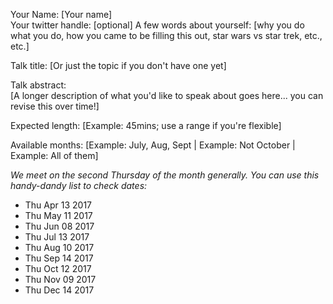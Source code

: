 Your Name: [Your name]  
Your twitter handle: [optional]
A few words about yourself: [why you do what you do, how you came to be filling this out, star wars vs star trek, etc., etc.]

Talk title: [Or just the topic if you don't have one yet]

Talk abstract:  
[A longer description of what you'd like to speak about goes here... you can revise this over time!]

Expected length: [Example: 45mins; use a range if you're flexible]

Available months: [Example: July, Aug, Sept | Example: Not October | Example: All of them]

_We meet on the second Thursday of the month generally. You can use this handy-dandy list to check dates:_

- Thu Apr 13 2017
- Thu May 11 2017
- Thu Jun 08 2017
- Thu Jul 13 2017
- Thu Aug 10 2017
- Thu Sep 14 2017
- Thu Oct 12 2017
- Thu Nov 09 2017
- Thu Dec 14 2017
